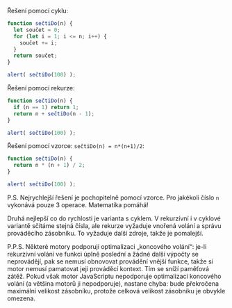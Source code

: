 Řešení pomocí cyklu:

```js run
function sečtiDo(n) {
  let součet = 0;
  for (let i = 1; i <= n; i++) {
    součet += i;
  }
  return součet;
}

alert( sečtiDo(100) );
```

Řešení pomocí rekurze:

```js run
function sečtiDo(n) {
  if (n == 1) return 1;
  return n + sečtiDo(n - 1);
}

alert( sečtiDo(100) );
```

Řešení pomocí vzorce: `sečtiDo(n) = n*(n+1)/2`:

```js run
function sečtiDo(n) {
  return n * (n + 1) / 2;
}

alert( sečtiDo(100) );
```

P.S. Nejrychlejší řešení je pochopitelně pomocí vzorce. Pro jakékoli číslo `n` vykonává pouze 3 operace. Matematika pomáhá!

Druhá nejlepší co do rychlosti je varianta s cyklem. V rekurzívní i v cyklové variantě sčítáme stejná čísla, ale rekurze vyžaduje vnořená volání a správu prováděcího zásobníku. To vyžaduje další zdroje, takže je pomalejší.

P.P.S. Některé motory podporují optimalizaci „koncového volání“: je-li rekurzívní volání ve funkci úplně poslední a žádné další výpočty se neprovádějí, pak se nemusí obnovovat provádění vnější funkce, takže si motor nemusí pamatovat její prováděcí kontext. Tím se sníží paměťová zátěž. Pokud však motor JavaScriptu nepodporuje optimalizaci koncového volání (a většina motorů ji nepodporuje), nastane chyba: bude překročena maximální velikost zásobníku, protože celková velikost zásobníku je obvykle omezena.
